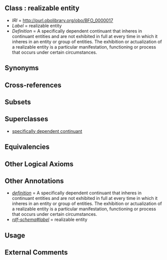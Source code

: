 
## Class : realizable entity

 * *IRI* = http://purl.obolibrary.org/obo/BFO_0000017
 * *Label* = realizable entity
 * *Definition* = A specifically dependent continuant  that inheres in continuant  entities and are not exhibited in full at every time in which it inheres in an entity or group of entities. The exhibition or actualization of a realizable entity is a particular manifestation, functioning or process that occurs under certain circumstances.

## Synonyms


## Cross-references


## Subsets


## Superclasses

 * [specifically dependent continuant](../../BFO/20/BFO_0000020.md)

## Equivalencies


## Other Logical Axioms


## Other Annotations

 * *[definition](../../IAO/15/IAO_0000115.md)* = A specifically dependent continuant  that inheres in continuant  entities and are not exhibited in full at every time in which it inheres in an entity or group of entities. The exhibition or actualization of a realizable entity is a particular manifestation, functioning or process that occurs under certain circumstances.
 * *[rdf-schema#label](../../el/rdf-schema#label.md)* = realizable entity

## Usage


## External Comments

